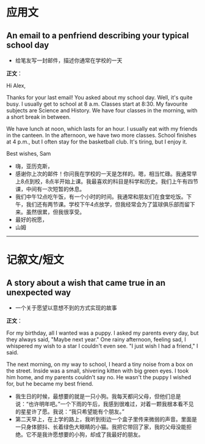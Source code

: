 # 应用文

## An email to a penfriend describing your typical school day
- 给笔友写一封邮件，描述你通常在学校的一天

**正文**：

Hi Alex,

Thanks for your last email! You asked about my school day. Well, it's quite busy. I usually get to school at 8 a.m. Classes start at 8:30. My favourite subjects are Science and History. We have four classes in the morning, with a short break in between.

We have lunch at noon, which lasts for an hour. I usually eat with my friends in the canteen. In the afternoon, we have two more classes. School finishes at 4 p.m., but I often stay for the basketball club. It's tiring, but I enjoy it.

Best wishes,
Sam

- 嗨，亚历克斯，
- 感谢你上次的邮件！你问我在学校的一天是怎样的。嗯，相当忙碌。我通常早上8点到校，8点半开始上课。我最喜欢的科目是科学和历史。我们上午有四节课，中间有一次短暂的休息。
- 我们中午12点吃午饭，有一个小时的时间。我通常和朋友们在食堂吃饭。下午，我们还有两节课。学校下午4点放学，但我经常会为了篮球俱乐部而留下来。虽然很累，但我很享受。
- 最好的祝愿，
- 山姆

---

# 记叙文/短文

## A story about a wish that came true in an unexpected way
- 一个关于愿望以意想不到的方式实现的故事

**正文**：

For my birthday, all I wanted was a puppy. I asked my parents every day, but they always said, "Maybe next year." One rainy afternoon, feeling sad, I whispered my wish to a star I couldn't even see. "I just wish I had a friend," I said.

The next morning, on my way to school, I heard a tiny noise from a box on the street. Inside was a small, shivering kitten with big green eyes. I took him home, and my parents couldn't say no. He wasn't the puppy I wished for, but he became my best friend.

- 我生日的时候，最想要的就是一只小狗。我每天都问父母，但他们总是说：“也许明年吧。”一个下雨的午后，我感到很难过，对着一颗我根本看不见的星星许了愿。我说：“我只希望能有个朋友。”
- 第二天早上，在上学的路上，我听到街边一个盒子里传来微弱的声音。里面是一只身体颤抖、长着绿色大眼睛的小猫。我把它带回了家，我的父母没能拒绝。它不是我许愿想要的小狗，却成了我最好的朋友。
